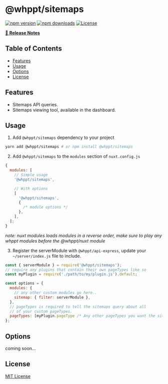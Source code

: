 # @whppt/sitemaps

[![npm version][npm-version-src]][npm-version-href]
[![npm downloads][npm-downloads-src]][npm-downloads-href]
[![License][license-src]][license-href]

[📖 **Release Notes**](./CHANGELOG.md)

## Table of Contents

- [Features](#features)
- [Usage](#usage)
- [Options](#options)
- [License](#license)

## Features

- Sitemaps API queries.
- Sitemaps viewing tool, available in the dashboard.

## Usage

1. Add `@whppt/sitemaps` dependency to your project

```bash
yarn add @whppt/sitemaps # or npm install @whppt/sitemaps
```

2. Add `@whppt/sitemaps` to the `modules` section of `nuxt.config.js`

```js
{
  modules: [
    // Simple usage
    '@whppt/sitemaps',

    // With options
    [
      '@whppt/sitemaps',
      {
        /* module options */
      },
    ],
  ];
}
```

_note: nuxt modules loads modules in a reverse order, make sure to play any whppt modules before the @whppt/nuxt module_

3. Register the serverModule with `@whppt/api-express`, update your `~/server/index.js` file to include.

```js
const { serverModule } = require('@whppt/sitemaps');
// require any plugins that contain their own pageTypes like so
const myPlugin = require('./path/to/my/plugin.js').default;

const options = {
  modules: {
    // any other custom modules go here..
    sitemap: { filter: serverModule },
  },
  // pageTypes is required to tell the sitemaps query about all
  // of your custom pageTypes.
  pageTypes: [myPlugin.pageType /* Any other pageTypes you want the sitemaps module to be aware of */],
};
```

## Options

coming soon...

## License

[MIT License](./LICENSE)

<!-- Badges -->

[npm-version-src]: https://img.shields.io/npm/v/@whppt/sitemaps/latest.svg
[npm-version-href]: https://npmjs.com/package/@whppt/sitemaps
[npm-downloads-src]: https://img.shields.io/npm/dt/@whppt/sitemaps.svg
[npm-downloads-href]: https://npmjs.com/package/@whppt/sitemaps
[github-actions-ci-src]: https://github.com/whpptjs/sitemaps/workflows/ci/badge.svg
[github-actions-ci-href]: https://github.com/whpptjs/sitemaps/actions?query=workflow%3Aci
[codecov-src]: https://img.shields.io/codecov/c/github/whpptjs/sitemaps.svg
[codecov-href]: https://codecov.io/gh/whpptjs/sitemaps
[license-src]: https://img.shields.io/npm/l/@whppt/sitemaps.svg
[license-href]: https://npmjs.com/package/@whppt/sitemaps
